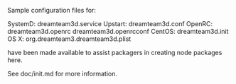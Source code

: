 Sample configuration files for:

SystemD: dreamteam3d.service
Upstart: dreamteam3d.conf
OpenRC:  dreamteam3d.openrc
         dreamteam3d.openrcconf
CentOS:  dreamteam3d.init
OS X:    org.dreamteam3.dreamteam3d.plist

have been made available to assist packagers in creating node packages here.

See doc/init.md for more information.
